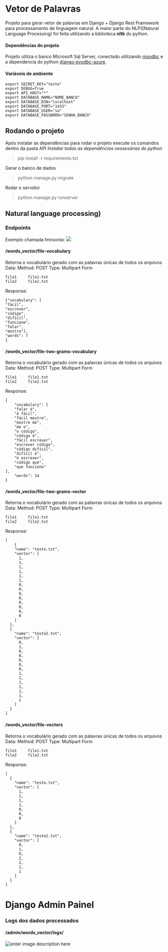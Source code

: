 # Vetor de Palavras
Projeto para gerar vetor de palavras em Django + Django Rest Framework para processamento de linguagem natural.  A maior parte do NLP([Natural Language Processing) foi feita utilizando a biblioteca **nltk** do python.

#### Dependências do projeto
Projeto utiliza o banco Microsoft Sql Server, conectado utilizando [msodbc](https://docs.microsoft.com/en-us/sql/connect/odbc/microsoft-odbc-driver-for-sql-server?view=sql-server-ver15) e a dependencia do python [django-pyodbc-azure](https://pypi.org/project/django-pyodbc-azure/).

#### Variáveis de ambiente
    export SECRET_KEY="teste"
    export DEBUG=True
    export API_HOST="*"
    export DATABASE_NAME="NOME_BANCO"
    export DATABASE_DSN="localhost"
    export DATABASE_PORT="1433"
    export DATABASE_USER="sa"
    export DATABASE_PASSWORD="SENHA_BANCO"

## Rodando o projeto
Após instalar as dependências para rodar o projeto execute os comandos dentro da pasta API
*Instalar todas as dependências nessesárias do python*
> pip install -r requirements.txt

Gerar o banco de dados
> python manage.py migrate

Rodar o servidor
> python manage.py runserver

## Natural language processing)

### Endpoints
Exemplo chamada Imnsonia:
![](https://i.ibb.co/1Jz7RWG/image.png)
#### /words_vector/file-vocabulary
Retorna o vocabulário gerado com as palavras únicas de todos os arquivos
Data:
Method: POST
Type: Multipart Form

    file1     file1.txt
    file2     file2.txt

Response:

    {"vocabulary": [
    "fácil",
    "escrever",
    "código",
    "difícil",
    "funcione",
    "falar",
    "mostre"],
    "words": 7
    }



#### /words_vector/file-two-grams-vocabulary
Retorna o vocabulário gerado com as palavras únicas de todos os arquivos
Data:
Method: POST
Type: Multipart Form

    file1     file1.txt
    file2     file2.txt

Response:

    {
	    "vocabulary": [
	    "falar é",
	    "é fácil",
	    "fácil mostre",
	    "mostre me",
	    "me o",
	    "o código",
	    "código é",
	    "fácil escrever",
	    "escrever código",
	    "código difícil",
	    "difícil é",
	    "é escrever",
	    "código que",
	    "que funcione"
    ],
	    "words": 14
    }


#### /words_vector/file-two-grams-vector
Retorna o vocabulário gerado com as palavras únicas de todos os arquivos
Data:
Method: POST
Type: Multipart Form

    file1     file1.txt
    file2     file2.txt

Response:

    [
	    {
	    "name": "teste.txt",
	    "vector": [
	      1,
	      1,
	      1,
	      1,
	      1,
	      1,
	      0,
	      0,
	      0,
	      0,
	      0,
	      0,
	      0,
	      0
	    ]
	  },
	  {
	    "name": "teste2.txt",
	    "vector": [
	      0,
	      1,
	      0,
	      0,
	      0,
	      0,
	      0,
	      1,
	      2,
	      1,
	      1,
	      1,
	      1,
	      1
	    ]
	  }
	]

#### /words_vector/file-vectors
Retorna o vocabulário gerado com as palavras únicas de todos os arquivos
Data:
Method: POST
Type: Multipart Form

    file1     file1.txt
    file2     file2.txt

Response:

    [
	  {
	    "name": "teste.txt",
	    "vector": [
	      1,
	      1,
	      1,
	      1,
	      0,
	      0,
	      0
	    ]
	  },
	  {
	    "name": "teste2.txt",
	    "vector": [
	      0,
	      1,
	      0,
	      2,
	      2,
	      1,
	      1
	    ]
	  }
	]


# Django Admin Painel
### Logs dos dados processados
#### /admin/words_vector/logs/
![enter image description here](https://i.ibb.co/8gHmf0x/image.png)
